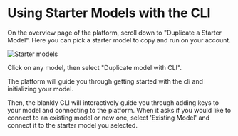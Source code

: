 # Using Starter Models with the CLI

On the overview page of the platform, scroll down to "Duplicate a Starter Model". Here you can pick a starter model
to copy and run on your account.

![Starter models](/img/starter-models/starter-models.png)

Click on any model, then select "Duplicate model with CLI".

The platform will guide you through getting started with the cli and initializing your model.

Then, the blankly CLI will interactively guide you through adding keys to your model and connecting to the platform.
When it asks if you would like to connect to an existing model or new one, select 'Existing Model' and connect it to the
starter model you selected.

<!--- TODO screenshot of CLI -->